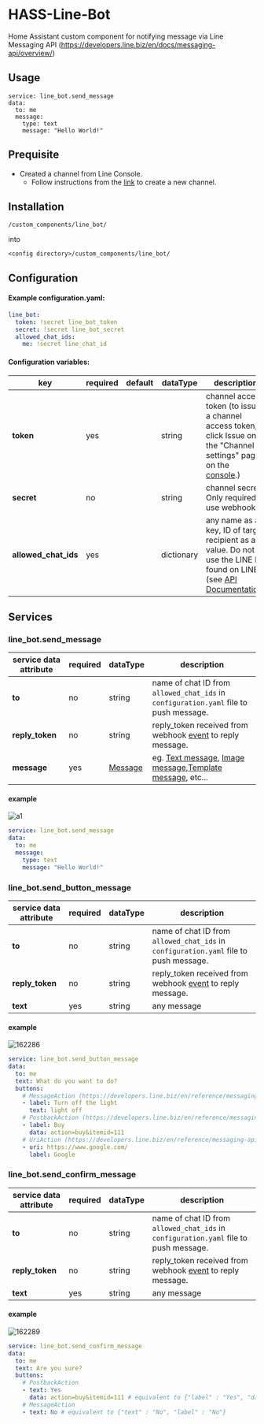 # HASS-Line-Bot
Home Assistant custom component for notifying message via Line Messaging API (https://developers.line.biz/en/docs/messaging-api/overview/)

## Usage
```
service: line_bot.send_message
data:
  to: me
  message:
    type: text
    message: "Hello World!"
```

## Prequisite
- Created a channel from Line Console.
    - Follow instructions from the [link](https://developers.line.biz/en/docs/messaging-api/getting-started/) to create a new channel.

## Installation

```
/custom_components/line_bot/
```
into
```
<config directory>/custom_components/line_bot/
```

## Configuration
#### Example configuration.yaml:
```yaml
line_bot:
  token: !secret line_bot_token
  secret: !secret line_bot_secret
  allowed_chat_ids:
    me: !secret line_chat_id
```
#### Configuration variables:

| key | required | default | dataType | description
| --- | --- | --- | --- | ---
| **token** | yes | | string | channel access token (to issue a channel access token, click Issue on the "Channel settings" page on the [console](https://developers.line.biz/console/).)
| **secret** | no | | string | channel secret. Only required to use webhook.
| **allowed_chat_ids** | yes | | dictionary | any name as a key, ID of target recipient as a value. Do not use the LINE ID found on LINE (see [API Documentation](https://developers.line.biz/en/reference/messaging-api/#send-push-message))

## Services
### line_bot.send_message
| service data attribute | required | dataType | description
| --- | --- | --- | ---
| **to** | no | string | name of chat ID from `allowed_chat_ids` in `configuration.yaml` file to push message.
| **reply_token** | no | string | reply_token received from webhook [event](https://developers.line.biz/en/reference/messaging-api/#message-event) to reply message.
| **message** | yes | [Message](https://developers.line.biz/en/reference/messaging-api/#message-objects) | eg. [Text message](https://developers.line.biz/en/reference/messaging-api/#text-message), [Image message](https://developers.line.biz/en/reference/messaging-api/#image-message),[Template message](https://developers.line.biz/en/reference/messaging-api/#template-messages), etc...
#### example
![a1](https://user-images.githubusercontent.com/2917984/69494729-580fc080-0f02-11ea-8231-6d0dde9bae14.png)
```yaml
service: line_bot.send_message
data:
  to: me
  message:
    type: text
    message: "Hello World!"
```

### line_bot.send_button_message

| service data attribute | required | dataType | description
| --- | --- | --- | ---
| **to** | no | string | name of chat ID from `allowed_chat_ids` in `configuration.yaml` file to push message.
| **reply_token** | no | string | reply_token received from webhook [event](https://developers.line.biz/en/reference/messaging-api/#message-event) to reply message.
| **text** | yes | string | any message
#### example
![162286](https://user-images.githubusercontent.com/2917984/69494774-cb193700-0f02-11ea-9926-320e90b0f121.jpg)
```yaml
service: line_bot.send_button_message
data:
  to: me
  text: What do you want to do?
  buttons:
    # MessageAction (https://developers.line.biz/en/reference/messaging-api/#message-action)
    - label: Turn off the light
      text: light off
    # PostbackAction (https://developers.line.biz/en/reference/messaging-api/#postback-action)
    - label: Buy
      data: action=buy&itemid=111
    # UriAction (https://developers.line.biz/en/reference/messaging-api/#uri-action)
    - uri: https://www.google.com/
      label: Google
```

### line_bot.send_confirm_message

| service data attribute | required | dataType | description
| --- | --- | --- | ---
| **to** | no | string | name of chat ID from `allowed_chat_ids` in `configuration.yaml` file to push message.
| **reply_token** | no | string | reply_token received from webhook [event](https://developers.line.biz/en/reference/messaging-api/#message-event) to reply message.
| **text** | yes | string | any message
#### example
![162289](https://user-images.githubusercontent.com/2917984/69494775-cbb1cd80-0f02-11ea-827a-74955937cc8d.jpg)
```yaml
service: line_bot.send_confirm_message
data:
  to: me
  text: Are you sure?
  buttons:
    # PostbackAction 
    - text: Yes 
      data: action=buy&itemid=111 # equivalent to {"label" : "Yes", "data" : "action=buy&itemid=111 "}
    # MessageAction
    - text: No # equivalent to {"text" : "No", "label" : "No"}
```



